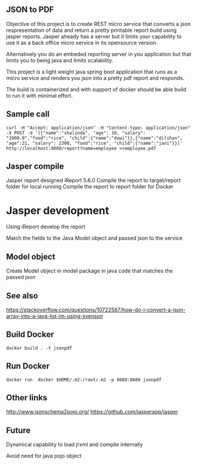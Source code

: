 ## JSON to PDF
Objective of this project is to create REST micro service that converts a json respresentation of data and return a pretty printable report build using jasper reports. Jasper already has a server but it limits your capability to use it as a back office micro service in its opensource version.

Alternatively you do an embeded reporting server in you application but that limits you to being java and limits scalability.

This project is a light weight java spring boot application that runs as a micro service and renders you json into a pretty pdf report and responds.

The build is containerized and with support of docker should be able build to run it with minimal effort.

## Sample call
`curl -H "Accept: application/json" -H "Content-type: application/json" -X POST -d '[{"name":"shalinda", "age": 10, "salary": "1000.0","food":"rice", "child":{"name":"duwi"}},{"name":"dilshan", "age":21, "salary": 2300, "food":"rice", "child":{"name":"jani"}}]' http://localhost:8080/report?name=employee >>employee.pdf`

## Jasper compile
Jasper report designed iReport 5.6.0
Compile the report to target/report folder for local running
Compile the report to report folder for Docker

# Jasper development
Using iReport develop the report

Match the fields to the Java Model object and passed json to the service 

## Model object
Create Model object in model package in java code that matches the passed json

## See also
https://stackoverflow.com/questions/10722587/how-do-i-convert-a-json-array-into-a-java-list-im-using-svenson

## Build Docker
`docker build . -t jsonpdf`

## Run Docker
`docker run  docker $HOME/.m2:/root/.m2 -p 8080:8080 jsonpdf`

## Other links
http://www.jsonschema2pojo.org/
https://github.com/jasperapp/jasper

## Future
Dynamical capability to load jrxml and compile internally

Avoid need for java pojo object

